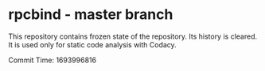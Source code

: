 # rpcbind - master branch

This repository contains frozen state of the repository.
Its history is cleared. It is used only for static code
analysis with Codacy.

Commit Time: 1693996816
